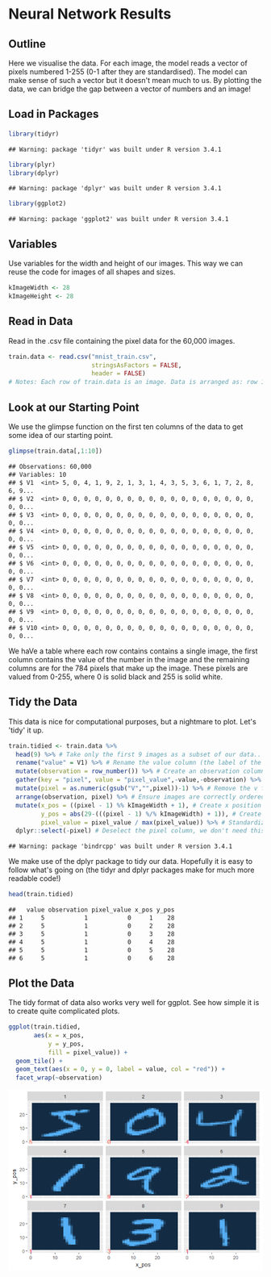Neural Network Results
================

Outline
-------

Here we visualise the data. For each image, the model reads a vector of pixels numbered 1-255 (0-1 after they are standardised). The model can make sense of such a vector but it doesn't mean much to us. By plotting the data, we can bridge the gap between a vector of numbers and an image!

Load in Packages
----------------

``` r
library(tidyr)
```

    ## Warning: package 'tidyr' was built under R version 3.4.1

``` r
library(plyr)
library(dplyr)
```

    ## Warning: package 'dplyr' was built under R version 3.4.1

``` r
library(ggplot2)
```

    ## Warning: package 'ggplot2' was built under R version 3.4.1

Variables
---------

Use variables for the width and height of our images. This way we can reuse the code for images of all shapes and sizes.

``` r
kImageWidth <- 28
kImageHeight <- 28
```

Read in Data
------------

Read in the .csv file containing the pixel data for the 60,000 images.

``` r
train.data <- read.csv("mnist_train.csv",
                       stringsAsFactors = FALSE, 
                       header = FALSE)
# Notes: Each row of train.data is an image. Data is arranged as: row 1 col 1, row 1 col 2, ... 
```

Look at our Starting Point
--------------------------

We use the glimpse function on the first ten columns of the data to get some idea of our starting point.

``` r
glimpse(train.data[,1:10])
```

    ## Observations: 60,000
    ## Variables: 10
    ## $ V1  <int> 5, 0, 4, 1, 9, 2, 1, 3, 1, 4, 3, 5, 3, 6, 1, 7, 2, 8, 6, 9...
    ## $ V2  <int> 0, 0, 0, 0, 0, 0, 0, 0, 0, 0, 0, 0, 0, 0, 0, 0, 0, 0, 0, 0...
    ## $ V3  <int> 0, 0, 0, 0, 0, 0, 0, 0, 0, 0, 0, 0, 0, 0, 0, 0, 0, 0, 0, 0...
    ## $ V4  <int> 0, 0, 0, 0, 0, 0, 0, 0, 0, 0, 0, 0, 0, 0, 0, 0, 0, 0, 0, 0...
    ## $ V5  <int> 0, 0, 0, 0, 0, 0, 0, 0, 0, 0, 0, 0, 0, 0, 0, 0, 0, 0, 0, 0...
    ## $ V6  <int> 0, 0, 0, 0, 0, 0, 0, 0, 0, 0, 0, 0, 0, 0, 0, 0, 0, 0, 0, 0...
    ## $ V7  <int> 0, 0, 0, 0, 0, 0, 0, 0, 0, 0, 0, 0, 0, 0, 0, 0, 0, 0, 0, 0...
    ## $ V8  <int> 0, 0, 0, 0, 0, 0, 0, 0, 0, 0, 0, 0, 0, 0, 0, 0, 0, 0, 0, 0...
    ## $ V9  <int> 0, 0, 0, 0, 0, 0, 0, 0, 0, 0, 0, 0, 0, 0, 0, 0, 0, 0, 0, 0...
    ## $ V10 <int> 0, 0, 0, 0, 0, 0, 0, 0, 0, 0, 0, 0, 0, 0, 0, 0, 0, 0, 0, 0...

We haVe a table where each row contains contains a single image, the first column contains the value of the number in the image and the remaining columns are for the 784 pixels that make up the image. These pixels are valued from 0-255, where 0 is solid black and 255 is solid white.

Tidy the Data
-------------

This data is nice for computational purposes, but a nightmare to plot. Let's 'tidy' it up.

``` r
train.tidied <- train.data %>%
  head(9) %>% # Take only the first 9 images as a subset of our data..
  rename("value" = V1) %>% # Rename the value column (the label of the number).
  mutate(observation = row_number()) %>% # Create an observation column to identify each pixel.
  gather(key = "pixel", value = "pixel_value",-value,-observation) %>% # Gather into a 'long' format
  mutate(pixel = as.numeric(gsub("V","",pixel))-1) %>% # Remove the v from the pixel column and conver to numeric.
  arrange(observation, pixel) %>% # Ensure images are correctly ordered
  mutate(x_pos = ((pixel - 1) %% kImageWidth + 1), # Create x position of pixel (row number)
         y_pos = abs(29-(((pixel - 1) %/% kImageWidth) + 1)), # Create y position of pixel (column number)
         pixel_value = pixel_value / max(pixel_value)) %>% # Standardize pixel values (map to [0,1])
  dplyr::select(-pixel) # Deselect the pixel column, we don't need this anymore.
```

    ## Warning: package 'bindrcpp' was built under R version 3.4.1

We make use of the dplyr package to tidy our data. Hopefully it is easy to follow what's going on (the tidyr and dplyr packages make for much more readable code!)

``` r
head(train.tidied)
```

    ##   value observation pixel_value x_pos y_pos
    ## 1     5           1           0     1    28
    ## 2     5           1           0     2    28
    ## 3     5           1           0     3    28
    ## 4     5           1           0     4    28
    ## 5     5           1           0     5    28
    ## 6     5           1           0     6    28

Plot the Data
-------------

The tidy format of data also works very well for ggplot. See how simple it is to create quite complicated plots.

``` r
ggplot(train.tidied,
       aes(x = x_pos,
           y = y_pos,
           fill = pixel_value)) +
  geom_tile() +
  geom_text(aes(x = 0, y = 0, label = value, col = "red")) +
  facet_wrap(~observation)
```

![](Visualising_Data_files/figure-markdown_github/unnamed-chunk-7-1.png)
